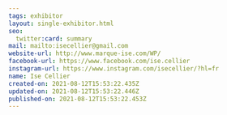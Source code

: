 ```yaml
---
tags: exhibitor
layout: single-exhibitor.html
seo:
  twitter:card: summary
mail: mailto:isecellier@gmail.com
website-url: http://www.marque-ise.com/WP/
facebook-url: https://www.facebook.com/ise.cellier
instagram-url: https://www.instagram.com/isecellier/?hl=fr
name: Ise Cellier
created-on: 2021-08-12T15:53:22.435Z
updated-on: 2021-08-12T15:53:22.446Z
published-on: 2021-08-12T15:53:22.453Z
---
```

